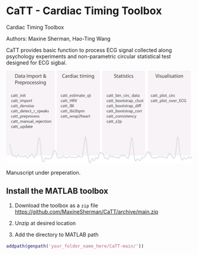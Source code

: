 # CaTT - Cardiac Timing Toolbox
Cardiac Timing Toolbox

Authors: Maxine Sherman, Hao-Ting Wang

CaTT provides basic function to process ECG signal collected along psychology experiments and non-parametric circular statistical test designed for ECG sigbal.

<img src="./docs/overview.png" height="250">


Manuscript under preperation.


## Install the MATLAB toolbox
1. Download the toolbox as a `zip` file
https://github.com/MaxineSherman/CaTT/archive/main.zip

2. Unzip at desired location

3. Add the directory to MATLAB path
```MATLAB
addpath(genpath('your_folder_name_here/CaTT-main/'))
```
